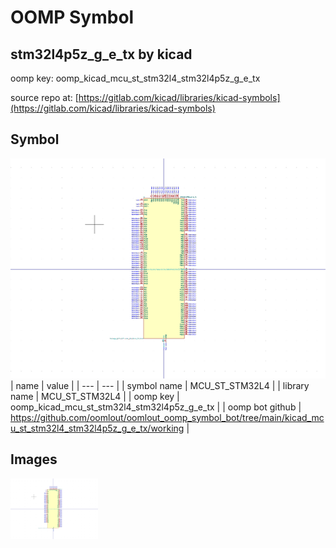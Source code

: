 # OOMP Symbol  
## stm32l4p5z_g_e_tx  by kicad  
  
oomp key: oomp_kicad_mcu_st_stm32l4_stm32l4p5z_g_e_tx  
  
source repo at: [https://gitlab.com/kicad/libraries/kicad-symbols](https://gitlab.com/kicad/libraries/kicad-symbols)  
## Symbol  
  
[![working.png](working_600.png)](working.png)  
| name | value | 
| --- | --- | 
| symbol name | MCU_ST_STM32L4 | 
| library name | MCU_ST_STM32L4 | 
| oomp key | oomp_kicad_mcu_st_stm32l4_stm32l4p5z_g_e_tx | 
| oomp bot github | https://github.com/oomlout/oomlout_oomp_symbol_bot/tree/main/kicad_mcu_st_stm32l4_stm32l4p5z_g_e_tx/working | 
## Images  
  
[![working.png](working_140.png)](working.png)  
